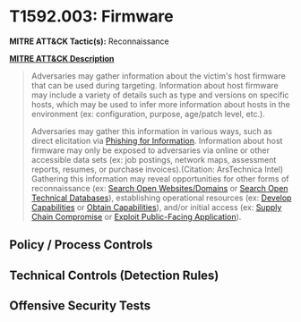 # T1592.003: Firmware
**MITRE ATT&CK Tactic(s):** Reconnaissance

**[MITRE ATT&CK Description](https://attack.mitre.org/techniques/T1592/003)**
<blockquote>Adversaries may gather information about the victim's host firmware that can be used during targeting. Information about host firmware may include a variety of details such as type and versions on specific hosts, which may be used to infer more information about hosts in the environment (ex: configuration, purpose, age/patch level, etc.).

Adversaries may gather this information in various ways, such as direct elicitation via [Phishing for Information](https://attack.mitre.org/techniques/T1598). Information about host firmware may only be exposed to adversaries via online or other accessible data sets (ex: job postings, network maps, assessment reports, resumes, or purchase invoices).(Citation: ArsTechnica Intel) Gathering this information may reveal opportunities for other forms of reconnaissance (ex: [Search Open Websites/Domains](https://attack.mitre.org/techniques/T1593) or [Search Open Technical Databases](https://attack.mitre.org/techniques/T1596)), establishing operational resources (ex: [Develop Capabilities](https://attack.mitre.org/techniques/T1587) or [Obtain Capabilities](https://attack.mitre.org/techniques/T1588)), and/or initial access (ex: [Supply Chain Compromise](https://attack.mitre.org/techniques/T1195) or [Exploit Public-Facing Application](https://attack.mitre.org/techniques/T1190)).</blockquote>
## Policy / Process Controls
## Technical Controls (Detection Rules)

## Offensive Security Tests
